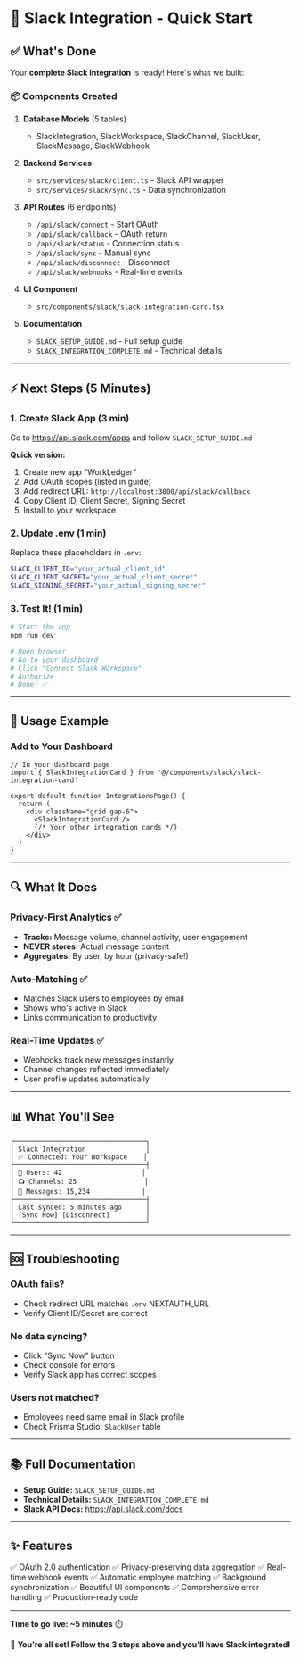 # 🚀 Slack Integration - Quick Start

## ✅ What's Done

Your **complete Slack integration** is ready! Here's what we built:

### 📦 Components Created

1. **Database Models** (5 tables)
   - SlackIntegration, SlackWorkspace, SlackChannel, SlackUser, SlackMessage, SlackWebhook

2. **Backend Services**
   - `src/services/slack/client.ts` - Slack API wrapper
   - `src/services/slack/sync.ts` - Data synchronization

3. **API Routes** (6 endpoints)
   - `/api/slack/connect` - Start OAuth
   - `/api/slack/callback` - OAuth return
   - `/api/slack/status` - Connection status
   - `/api/slack/sync` - Manual sync
   - `/api/slack/disconnect` - Disconnect
   - `/api/slack/webhooks` - Real-time events

4. **UI Component**
   - `src/components/slack/slack-integration-card.tsx`

5. **Documentation**
   - `SLACK_SETUP_GUIDE.md` - Full setup guide
   - `SLACK_INTEGRATION_COMPLETE.md` - Technical details

---

## ⚡ Next Steps (5 Minutes)

### 1. Create Slack App (3 min)

Go to https://api.slack.com/apps and follow `SLACK_SETUP_GUIDE.md`

**Quick version:**
1. Create new app "WorkLedger"
2. Add OAuth scopes (listed in guide)
3. Add redirect URL: `http://localhost:3000/api/slack/callback`
4. Copy Client ID, Client Secret, Signing Secret
5. Install to your workspace

### 2. Update .env (1 min)

Replace these placeholders in `.env`:

```bash
SLACK_CLIENT_ID="your_actual_client_id"
SLACK_CLIENT_SECRET="your_actual_client_secret"
SLACK_SIGNING_SECRET="your_actual_signing_secret"
```

### 3. Test It! (1 min)

```bash
# Start the app
npm run dev

# Open browser
# Go to your dashboard
# Click "Connect Slack Workspace"
# Authorize
# Done! ✅
```

---

## 🎯 Usage Example

### Add to Your Dashboard

```tsx
// In your dashboard page
import { SlackIntegrationCard } from '@/components/slack/slack-integration-card'

export default function IntegrationsPage() {
  return (
    <div className="grid gap-6">
      <SlackIntegrationCard />
      {/* Your other integration cards */}
    </div>
  )
}
```

---

## 🔍 What It Does

### Privacy-First Analytics ✅

- **Tracks:** Message volume, channel activity, user engagement
- **NEVER stores:** Actual message content
- **Aggregates:** By user, by hour (privacy-safe!)

### Auto-Matching ✅

- Matches Slack users to employees by email
- Shows who's active in Slack
- Links communication to productivity

### Real-Time Updates ✅

- Webhooks track new messages instantly
- Channel changes reflected immediately
- User profile updates automatically

---

## 📊 What You'll See

```
┌─────────────────────────────────┐
│ Slack Integration               │
│ ✅ Connected: Your Workspace    │
├─────────────────────────────────┤
│ 👥 Users: 42                    │
│ 📺 Channels: 25                 │
│ 💬 Messages: 15,234             │
├─────────────────────────────────┤
│ Last synced: 5 minutes ago      │
│ [Sync Now] [Disconnect]         │
└─────────────────────────────────┘
```

---

## 🆘 Troubleshooting

### OAuth fails?
- Check redirect URL matches `.env` NEXTAUTH_URL
- Verify Client ID/Secret are correct

### No data syncing?
- Click "Sync Now" button
- Check console for errors
- Verify Slack app has correct scopes

### Users not matched?
- Employees need same email in Slack profile
- Check Prisma Studio: `SlackUser` table

---

## 📚 Full Documentation

- **Setup Guide:** `SLACK_SETUP_GUIDE.md`
- **Technical Details:** `SLACK_INTEGRATION_COMPLETE.md`
- **Slack API Docs:** https://api.slack.com/docs

---

## ✨ Features

✅ OAuth 2.0 authentication
✅ Privacy-preserving data aggregation
✅ Real-time webhook events
✅ Automatic employee matching
✅ Background synchronization
✅ Beautiful UI components
✅ Comprehensive error handling
✅ Production-ready code

---

**Time to go live: ~5 minutes** ⏱️

🎉 **You're all set! Follow the 3 steps above and you'll have Slack integrated!**
